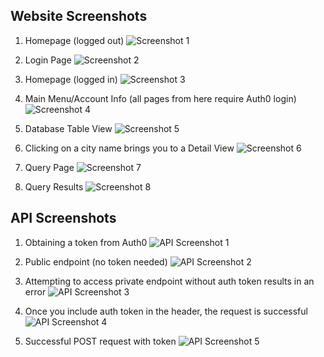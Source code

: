 ## Website Screenshots

1. Homepage (logged out)
   ![Screenshot 1](images/website/home.PNG)


2. Login Page
   ![Screenshot 2](images/website/login.PNG)
   

3. Homepage (logged in)
   ![Screenshot 3](images/website/home-logged-in.PNG)


4. Main Menu/Account Info (all pages from here require Auth0 login)
   ![Screenshot 4](images/website/main-menu.PNG)


5. Database Table View
   ![Screenshot 5](images/website/table-view.PNG)


6. Clicking on a city name brings you to a Detail View
   ![Screenshot 6](images/website/detail-view.PNG)


7. Query Page
   ![Screenshot 7](images/website/query.PNG)


8. Query Results
   ![Screenshot 8](images/website/result.PNG)
   

## API Screenshots

1. Obtaining a token from Auth0
   ![API Screenshot 1](images/api/obtain-token.PNG)


2. Public endpoint (no token needed)
   ![API Screenshot 2](images/api/request-public-no-token.PNG)


3. Attempting to access private endpoint without auth token results in an error
   ![API Screenshot 3](images/api/request-private-no-token.PNG)


4. Once you include auth token in the header, the request is successful
   ![API Screenshot 4](images/api/request-private-with-token.PNG)


5. Successful POST request with token
   ![API Screenshot 5](images/api/post-with-token.PNG)